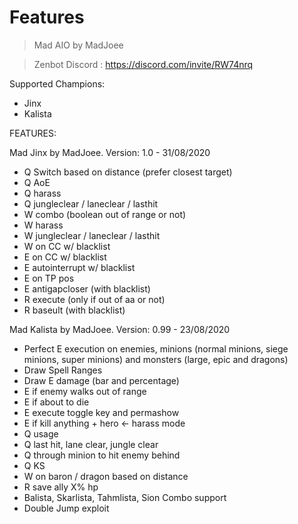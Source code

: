 # Features
 
> Mad AIO by MadJoee

> Zenbot Discord : https://discord.com/invite/RW74nrq

Supported Champions:

* Jinx
* Kalista

FEATURES:

Mad Jinx by MadJoee. Version: 1.0 - 31/08/2020
* Q Switch based on distance (prefer closest target)
* Q AoE
* Q harass
* Q jungleclear / laneclear / lasthit
* W combo (boolean out of range or not)
* W harass
* W jungleclear / laneclear / lasthit
* W on CC w/ blacklist
* E on CC w/ blacklist
* E autointerrupt w/ blacklist
* E on TP pos
* E antigapcloser (with blacklist)
* R execute (only if out of aa or not)
* R baseult (with blacklist)

Mad Kalista by MadJoee. Version: 0.99 - 23/08/2020
* Perfect E execution on enemies, minions (normal minions, siege minions, super minions) and monsters (large, epic and dragons)
* Draw Spell Ranges
* Draw E damage (bar and percentage)
* E if enemy walks out of range
* E if about to die
* E execute toggle key and permashow
* E if kill anything + hero <- harass mode
* Q usage
* Q last hit, lane clear, jungle clear
* Q through minion to hit enemy behind
* Q KS
* W on baron / dragon based on distance
* R save ally X% hp
* Balista, Skarlista, Tahmlista, Sion Combo support
* Double Jump exploit
